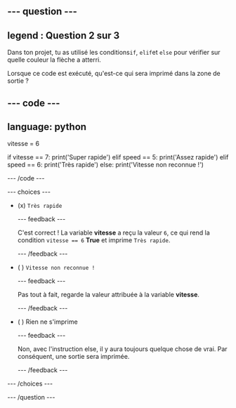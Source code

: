 
--- question ---
---
legend : Question 2 sur 3
---

Dans ton projet, tu as utilisé les conditions`if`, `elif`et `else` pour vérifier sur quelle couleur la flèche a atterri.

Lorsque ce code est exécuté, qu'est-ce qui sera imprimé dans la zone de sortie ?

--- code ---
---
language: python
---

vitesse = 6

if vitesse == 7: print('Super rapide') elif speed == 5: print('Assez rapide') elif speed == 6: print('Très rapide') else: print('Vitesse non reconnue !')

--- /code ---

--- choices ---

- (x) `Très rapide`

  --- feedback ---

  C'est correct ! La variable **vitesse** a reçu la valeur `6`, ce qui rend la condition `vitesse == 6` **True** et imprime `Très rapide`.

  --- /feedback ---

- ( ) `Vitesse non reconnue !`

  --- feedback ---

  Pas tout à fait, regarde la valeur attribuée à la variable **vitesse**.

  --- /feedback ---

- ( ) Rien ne s'imprime

  --- feedback ---

  Non, avec l'instruction else, il y aura toujours quelque chose de vrai. Par conséquent, une sortie sera imprimée.

  --- /feedback ---

--- /choices ---

--- /question ---
